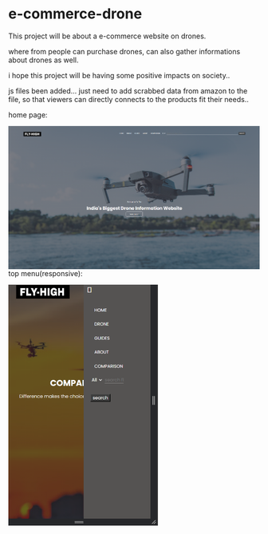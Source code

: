# e-commerce-drone

This project will be about a e-commerce website on drones.

where from people can purchase drones, can also gather informations about drones as well.

i hope this project will be having some positive impacts on society..


js files been added... just need to add scrabbed data from amazon to the file, so that viewers can directly connects to the products fit their needs..

home page:


<img align="left" alt="coding" width="1000" padding-top="50px" src="https://github.com/Diganta02/e-commerce-drone/blob/main/home.png ">
<br>

top menu(responsive):

<img align="left" alt="coding" width="300" padding-top="50px" src="https://github.com/Diganta02/e-commerce-drone/blob/main/responsive.png ">
